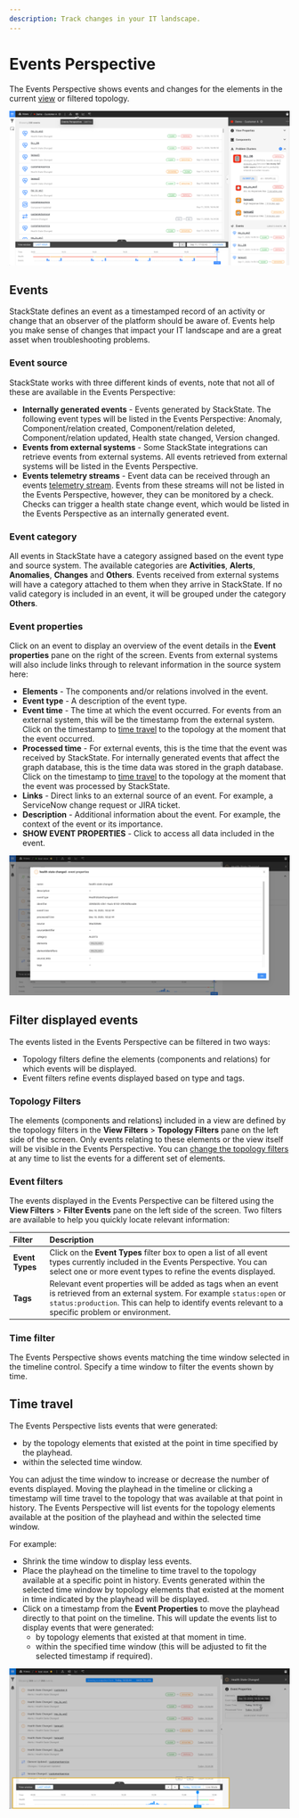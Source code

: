 ```yaml
---
description: Track changes in your IT landscape.
---
```


# Events Perspective

The Events Perspective shows events and changes for the elements in the current [view](/use/views/README.md) or filtered topology. 

![The Events Perspective](/.gitbook/assets/event-perspective.png)

## Events

StackState defines an event as a timestamped record of an activity or change that an observer of the platform should be aware of. Events help you make sense of changes that impact your IT landscape and are a great asset when troubleshooting problems. 

### Event source

StackState works with three different kinds of events, note that not all of these are available in the Events Perspective:

- **Internally generated events** - Events generated by StackState. The following event types will be listed in the Events Perspective: Anomaly, Component/relation created, Component/relation deleted, Component/relation updated, Health state changed, Version changed.
- **Events from external systems** - Some StackState integrations can retrieve events from external systems. All events retrieved from external systems will be listed in the Events Perspective.
- **Events telemetry streams** - Event data can be received through an events [telemetry stream](/configure/telemetry/checks_and_streams.md#data-streams). Events from these streams will not be listed in the Events Perspective, however, they can be monitored by a check. Checks can trigger a health state change event, which would be listed in the Events Perspective as an internally generated event.

### Event category

All events in StackState have a category assigned based on the event type and source system. The available categories are **Activities**, **Alerts**, **Anomalies**, **Changes** and **Others**. Events received from external systems will have a category attached to them when they arrive in StackState. If no valid category is included in an event, it will be grouped under the category **Others**. 

### Event properties

Click on an event to display an overview of the event details in the **Event properties** pane on the right of the screen. Events from external systems will also include links through to relevant information in the source system here:

- **Elements** - The components and/or relations involved in the event.
- **Event type** - A description of the event type.
- **Event time** - The time at which the event occurred. For events from an external system, this will be the timestamp from the external system. Click on the timestamp to [time travel](#time-travel) to the topology at the moment that the event occurred.
- **Processed time** - For external events, this is the time that the event was received by StackState. For internally generated events that affect the graph database, this is the time data was stored in the graph database. Click on the timestamp to [time travel](#time-travel) to the topology at the moment that the event was processed by StackState.
- **Links** - Direct links to an external source of an event. For example, a ServiceNow change request or JIRA ticket.
- **Description** - Additional information about the event. For example, the context of the event or its importance.
- **SHOW EVENT PROPERTIES** - Click to access all data included in the event.
 
![Event properties](/.gitbook/assets/v42_event-properties.png)

## Filter displayed events

The events listed in the Events Perspective can be filtered in two ways: 

- Topology filters define the elements (components and relations) for which events will be displayed.
- Event filters refine events displayed based on type and tags. 

### Topology Filters

The elements (components and relations) included in a view are defined by the topology filters in the **View Filters** > **Topology Filters** pane on the left side of the screen. Only events relating to these elements or the view itself will be visible in the Events Perspective. You can [change the topology filters](/use/views/filters.md) at any time to list the events for a different set of elements. 

### Event filters

The events displayed in the Events Perspective can be filtered using the **View Filters** > **Filter Events** pane on the left side of the screen. Two filters are available to help you quickly locate relevant information:

| Filter | Description |
|:---|:---|
| **Event Types** | Click on the **Event Types** filter box to open a list of all event types currently included in the Events Perspective. You can select one or more event types to refine the events displayed. |
| **Tags** | Relevant event properties will be added as tags when an event is retrieved from an external system. For example `status:open` or `status:production`. This can help to identify events relevant to a specific problem or environment.  |

### Time filter

The Events Perspective shows events matching the time window selected in the timeline control. Specify a time window to filter the events shown by time. 

## Time travel

The Events Perspective lists events that were generated:

- by the topology elements that existed at the point in time specified by the playhead.
- within the selected time window.

You can adjust the time window to increase or decrease the number of events displayed. Moving the playhead in the timeline or clicking a timestamp will time travel to the topology that was available at that point in history. The Events Perspective will list events for the topology elements available at the position of the playhead and within the selected time window. 

For example:

- Shrink the time window to display less events. 
- Place the playhead on the timeline to time travel to the topology available at a specific point in history. Events generated within the selected time window by topology elements that existed at the moment in time indicated by the playhead will be displayed.
- Click on a timestamp from the **Event Properties** to move the playhead directly to that point on the timeline. This will update the events list to display events that were generated:
    - by topology elements that existed at that moment in time.
    - within the specified time window (this will be adjusted to fit the selected timestamp if required).

![Time window](/.gitbook/assets/v42_time-window.png)